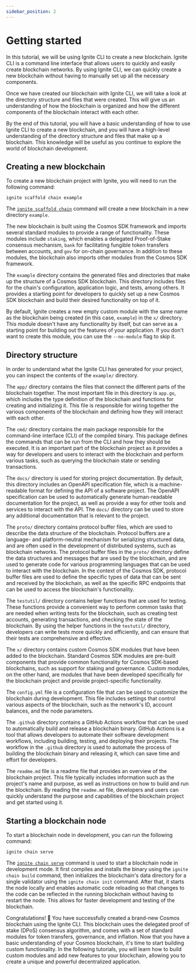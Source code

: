 ```yaml
---
sidebar_position: 2
---
```


# Getting started

In this tutorial, we will be using Ignite CLI to create a new blockchain. Ignite
CLI is a command line interface that allows users to quickly and easily create
blockchain networks. By using Ignite CLI, we can quickly create a new blockchain
without having to manually set up all the necessary components.

Once we have created our blockchain with Ignite CLI, we will take a look at the
directory structure and files that were created. This will give us an
understanding of how the blockchain is organized and how the different
components of the blockchain interact with each other.

By the end of this tutorial, you will have a basic understanding of how to use
Ignite CLI to create a new blockchain, and you will have a high-level
understanding of the directory structure and files that make up a blockchain.
This knowledge will be useful as you continue to explore the world of blockchain
development.

## Creating a new blockchain

To create a new blockchain project with Ignite, you will need to run the
following command:

```
ignite scaffold chain example
```

The [`ignite scaffold chain`](https://docs.ignite.com/cli#ignite-scaffold-chain) command will create a
new blockchain in a new directory `example`.

The new blockchain is built using the Cosmos SDK framework and imports several
standard modules to provide a range of functionality. These modules include
`staking`, which enables a delegated Proof-of-Stake consensus mechanism, `bank`
for facilitating fungible token transfers between accounts, and `gov` for
on-chain governance. In addition to these modules, the blockchain also imports
other modules from the Cosmos SDK framework.

The `example` directory contains the generated files and directories that make
up the structure of a Cosmos SDK blockchain. This directory includes files for
the chain's configuration, application logic, and tests, among others. It
provides a starting point for developers to quickly set up a new Cosmos SDK
blockchain and build their desired functionality on top of it.

By default, Ignite creates a new empty custom module with the same name as the
blockchain being created (in this case, `example`) in the `x/` directory. This
module doesn't have any functionality by itself, but can serve as a starting
point for building out the features of your application. If you don't want to
create this module, you can use the `--no-module` flag to skip it.

## Directory structure

In order to understand what the Ignite CLI has generated for your project, you
can inspect the contents of the `example/` directory.

The `app/` directory contains the files that connect the different parts of the
blockchain together. The most important file in this directory is `app.go`,
which includes the type definition of the blockchain and functions for creating
and initializing it. This file is responsible for wiring together the various
components of the blockchain and defining how they will interact with each
other.

The `cmd/` directory contains the main package responsible for the command-line
interface (CLI) of the compiled binary. This package defines the commands that
can be run from the CLI and how they should be executed. It is an important part
of the blockchain project as it provides a way for developers and users to
interact with the blockchain and perform various tasks, such as querying the
blockchain state or sending transactions.

The `docs/` directory is used for storing project documentation. By default,
this directory includes an OpenAPI specification file, which is a
machine-readable format for defining the API of a software project. The OpenAPI
specification can be used to automatically generate human-readable documentation
for the project, as well as provide a way for other tools and services to
interact with the API. The `docs/` directory can be used to store any additional
documentation that is relevant to the project.

The `proto/` directory contains protocol buffer files, which are used to
describe the data structure of the blockchain. Protocol buffers are a language-
and platform-neutral mechanism for serializing structured data, and are often
used in the development of distributed systems, such as blockchain networks. The
protocol buffer files in the `proto/` directory define the data structures and
messages that are used by the blockchain, and are used to generate code for
various programming languages that can be used to interact with the blockchain.
In the context of the Cosmos SDK, protocol buffer files are used to define the
specific types of data that can be sent and received by the blockchain, as well
as the specific RPC endpoints that can be used to access the blockchain's
functionality.

The `testutil/` directory contains helper functions that are used for testing.
These functions provide a convenient way to perform common tasks that are needed
when writing tests for the blockchain, such as creating test accounts,
generating transactions, and checking the state of the blockchain. By using the
helper functions in the `testutil/` directory, developers can write tests more
quickly and efficiently, and can ensure that their tests are comprehensive and
effective.

The `x/` directory contains custom Cosmos SDK modules that have been added to
the blockchain. Standard Cosmos SDK modules are pre-built components that
provide common functionality for Cosmos SDK-based blockchains, such as support
for staking and governance. Custom modules, on the other hand, are modules that
have been developed specifically for the blockchain project and provide
project-specific functionality.

The `config.yml` file is a configuration file that can be used to customize the
blockchain during development. This file includes settings that control various
aspects of the blockchain, such as the network's ID, account balances, and the
node parameters.

The `.github` directory contains a GitHub Actions workflow that can be used to
automatically build and release a blockchain binary. GitHub Actions is a tool
that allows developers to automate their software development workflows,
including building, testing, and deploying their projects. The workflow in the
`.github` directory is used to automate the process of building the blockchain
binary and releasing it, which can save time and effort for developers. 

The `readme.md` file is a readme file that provides an overview of the
blockchain project. This file typically includes information such as the
project's name and purpose, as well as instructions on how to build and run the
blockchain. By reading the `readme.md` file, developers and users can quickly
understand the purpose and capabilities of the blockchain project and get
started using it.

## Starting a blockchain node

To start a blockchain node in development, you can run the following command:

```
ignite chain serve
```

The [`ignite chain serve`](/cli#ignite-scaffold-chain) command is used to start
a blockchain node in development mode. It first compiles and installs the binary
using the `ignite chain build` command, then initializes the blockchain's data
directory for a single validator using the `ignite chain init` command. After
that, it starts the node locally and enables automatic code reloading so that
changes to the code can be reflected in the running blockchain without having to
restart the node. This allows for faster development and testing of the
blockchain.

Congratulations! 🥳 You have successfully created a brand-new Cosmos blockchain
using the Ignite CLI. This blockchain uses the delegated proof of stake (DPoS)
consensus algorithm, and comes with a set of standard modules for token
transfers, governance, and inflation. Now that you have a basic understanding of
your Cosmos blockchain, it's time to start building custom functionality. In the
following tutorials, you will learn how to build custom modules and add new
features to your blockchain, allowing you to create a unique and powerful
decentralized application.
